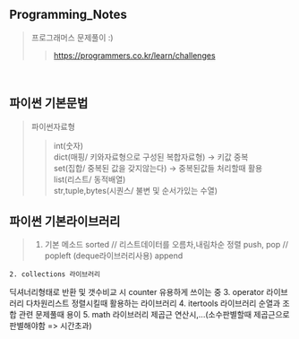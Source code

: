 ## Programming_Notes
> 프로그래머스 문제풀이 :)
>> https://programmers.co.kr/learn/challenges
  
<br>    

## 파이썬 기본문법
>  파이썬자료형
>>  int(숫자)  
    dict(매핑/ 키와자료형으로 구성된 복합자료형) -> 키값 중복  
    set(집합/ 중복된 값을 갖지않는다) -> 중복된값들 처리할때 활용  
    list(리스트/ 동적배열)  
    str,tuple,bytes(시퀀스/ 불변 및 순서가있는 수열)
    
## 파이썬 기본라이브러리


>   1. 기본 메소드 
    sorted // 리스트데이터를 오름차,내림차순 정렬
     push, pop // popleft (deque라이브러리사용)
     append
     
    2. collections 라이브러리
   딕셔너리형태로 반환 및  갯수비교 시 counter 유용하게 쓰이는 중 
    3. operator 라이브러리 
  다차원리스트 정렬시킬때 활용하는 라이브러리 
    4. itertools 라이브러리
 순열과 조합 관련 문제풀때 용이
 5. math 라이브러리
  제곱근 연산시,...(소수판별할때 제곱근으로 판별해야함 => 시간초과)
